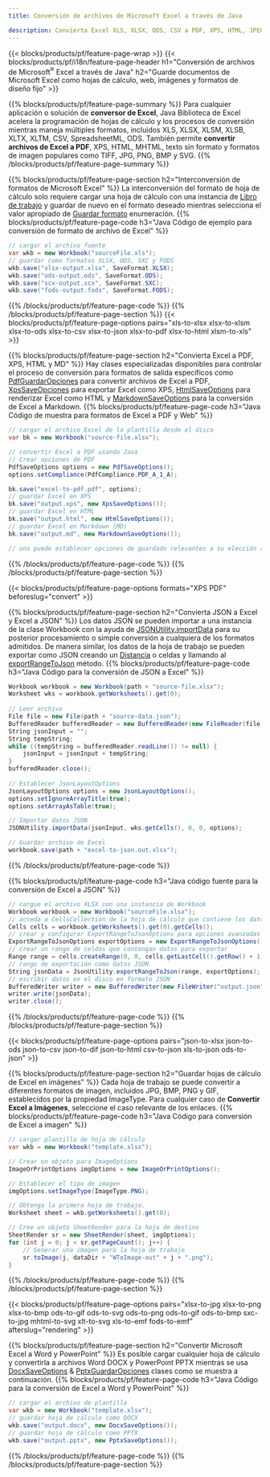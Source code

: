 ```yaml
---
title: Conversión de archivos de Microsoft Excel a través de Java 

description: Convierta Excel XLS, XLSX, ODS, CSV a PDF, XPS, HTML, JPEG, HTML y muchos otros formatos populares con solo unas pocas líneas de código Java.
---
```

{{< blocks/products/pf/feature-page-wrap >}}
{{< blocks/products/pf/i18n/feature-page-header h1="Conversión de archivos de Microsoft<sup>&reg;</sup> Excel a través de Java" h2="Guarde documentos de Microsoft Excel como hojas de cálculo, web, imágenes y formatos de diseño fijo" >}}

{{% blocks/products/pf/feature-page-summary %}}
Para cualquier aplicación o solución de **conversor de Excel**, Java Biblioteca de Excel acelera la programación de hojas de cálculo y los procesos de conversión mientras maneja múltiples formatos, incluidos XLS, XLSX, XLSM, XLSB, XLTX, XLTM, CSV, SpreadsheetML, ODS. También permite **convertir archivos de Excel a PDF**, XPS, HTML, MHTML, texto sin formato y formatos de imagen populares como TIFF, JPG, PNG, BMP y SVG.
{{% /blocks/products/pf/feature-page-summary %}}

{{% blocks/products/pf/feature-page-section h2="Interconversión de formatos de Microsoft Excel" %}}
La interconversión del formato de hoja de cálculo solo requiere cargar una hoja de cálculo con una instancia de [Libro de trabajo](https://reference.aspose.com/cells/java/com.aspose.cells/Workbook) y guardar de nuevo en el formato deseado mientras selecciona el valor apropiado de [Guardar formato](https://reference.aspose.com/cells/java/com.aspose.cells/SaveFormat) enumeración.
{{% blocks/products/pf/feature-page-code h3="Java Código de ejemplo para conversión de formato de archivo de Excel" %}}

```cs
// cargar el archivo fuente
var wkb = new Workbook("sourceFile.xls");
// guardar como formatos XLSX, ODS, SXC y FODS
wkb.save("xlsx-output.xlsx", SaveFormat.XLSX);
wkb.save("ods-output.ods", SaveFormat.ODS);
wkb.save("scx-output.scx", SaveFormat.SXC);
wkb.save("fods-output.fods", SaveFormat.FODS);

```
{{% /blocks/products/pf/feature-page-code %}}
{{% /blocks/products/pf/feature-page-section %}}
{{< blocks/products/pf/feature-page-options pairs="xls-to-xlsx xlsx-to-xlsm xlsx-to-ods xlsx-to-csv xlsx-to-json xlsx-to-pdf xlsx-to-html xlsm-to-xls" >}}


{{% blocks/products/pf/feature-page-section h2="Convierta Excel a PDF, XPS, HTML y MD" %}}
Hay clases especializadas disponibles para controlar el proceso de conversión para formatos de salida específicos como [PdfGuardarOpciones](https://reference.aspose.com/cells/java/com.aspose.cells/PdfSaveOptions) para convertir archivos de Excel a PDF, [XpsSaveOpciones](https://reference.aspose.com/cells/java/com.aspose.cells/XpsSaveOptions) para exportar Excel como XPS, [HtmlSaveOptions](https://reference.aspose.com/cells/java/com.aspose.cells/HtmlSaveOptions) para renderizar Excel como HTML y [MarkdownSaveOptions](https://reference.aspose.com/cells/java/com.aspose.cells/MarkdownSaveOptions) para la conversión de Excel a Markdown. 
{{% blocks/products/pf/feature-page-code h3="Java Código de muestra para formatos de Excel a PDF y Web" %}}

```cs
// cargar el archivo Excel de la plantilla desde el disco
var bk = new Workbook("source-file.xlsx");

// convertir Excel a PDF usando Java
// Crear opciones de PDF
PdfSaveOptions options = new PdfSaveOptions();
options.setCompliance(PdfCompliance.PDF_A_1_A);

bk.save("excel-to-pdf.pdf", options);
// guardar Excel en XPS
bk.save("output.xps", new XpsSaveOptions());
// guardar Excel en HTML
bk.save("output.html", new HtmlSaveOptions());
// guardar Excel en Markdown (MD)
bk.save("output.md", new MarkdownSaveOptions());

// uno puede establecer opciones de guardado relevantes a su elección antes de guardar en el formato relevante

```
{{% /blocks/products/pf/feature-page-code %}}
{{% /blocks/products/pf/feature-page-section %}}

{{< blocks/products/pf/feature-page-options formats="XPS PDF" beforeslug="convert" >}}

{{% blocks/products/pf/feature-page-section h2="Convierta JSON a Excel y Excel a JSON" %}}
Los datos JSON se pueden importar a una instancia de la clase Workbook con la ayuda de [JSONUtility.importData](https://reference.aspose.com/cells/java/com.aspose.cells/jsonutility#importData) para su posterior procesamiento o simple conversión a cualquiera de los formatos admitidos. De manera similar, los datos de la hoja de trabajo se pueden exportar como JSON creando un [Distancia](https://reference.aspose.com/cells/java/com.aspose.cells/range) o celdas y llamando al [exportRangeToJson](https://reference.aspose.com/cells/java/com.aspose.cells/jsonutility) método.
{{% blocks/products/pf/feature-page-code h3="Java Código para la conversión de JSON a Excel" %}}
```cs
Workbook workbook = new Workbook(path + "source-file.xlsx");
Worksheet wks = workbook.getWorksheets().get(0);
		
// Leer archivo
File file = new File(path + "source-data.json");
BufferedReader bufferedReader = new BufferedReader(new FileReader(file));
String jsonInput = "";
String tempString;
while ((tempString = bufferedReader.readLine()) != null) {
	jsonInput = jsonInput + tempString; 
}
bufferedReader.close();
							
// Establecer JsonLayoutOptions
JsonLayoutOptions options = new JsonLayoutOptions();
options.setIgnoreArrayTitle(true);
options.setArrayAsTable(true);

// Importar datos JSON
JSONUtility.importData(jsonInput, wks.getCells(), 0, 0, options);

// Guardar archivo de Excel
workbook.save(path + "excel-to-json.out.xlsx");

```
{{% /blocks/products/pf/feature-page-code %}}

{{% blocks/products/pf/feature-page-code h3="Java código fuente para la conversión de Excel a JSON" %}}
```cs
// cargue el archivo XLSX con una instancia de Workbook
Workbook workbook = new Workbook("sourceFile.xlsx");
// acceda a CellsCollection de la hoja de cálculo que contiene los datos que se van a convertir
Cells cells = workbook.getWorksheets().get(0).getCells();
// crear y configurar ExportRangeToJsonOptions para opciones avanzadas
ExportRangeToJsonOptions exportOptions = new ExportRangeToJsonOptions();
// crear un rango de celdas que contengan datos para exportar
Range range = cells.createRange(0, 0, cells.getLastCell().getRow() + 1, cells.getLastCell().getColumn() + 1);
// rango de exportación como datos JSON
String jsonData = JsonUtility.exportRangeToJson(range, exportOptions);
// escribir datos en el disco en formato JSON
BufferedWriter writer = new BufferedWriter(new FileWriter("output.json"));
writer.write(jsonData);
writer.close();    

```
{{% /blocks/products/pf/feature-page-code %}}
{{% /blocks/products/pf/feature-page-section %}}

{{< blocks/products/pf/feature-page-options pairs="json-to-xlsx json-to-ods json-to-csv json-to-dif json-to-html csv-to-json xls-to-json ods-to-json" >}}

{{% blocks/products/pf/feature-page-section h2="Guardar hojas de cálculo de Excel en imágenes" %}}
Cada hoja de trabajo se puede convertir a diferentes formatos de imagen, incluidos JPG, BMP, PNG y GIF, establecidos por la propiedad ImageType. Para cualquier caso de **Convertir Excel a Imágenes**, seleccione el caso relevante de los enlaces.
{{% blocks/products/pf/feature-page-code h3="Java Código para conversión de Excel a imagen" %}}
```cs
// cargar plantilla de hoja de cálculo
var wkb = new Workbook("template.xlsx");

// Crear un objeto para ImageOptions
ImageOrPrintOptions imgOptions = new ImageOrPrintOptions();

// Establecer el tipo de imagen
imgOptions.setImageType(ImageType.PNG);

// Obtenga la primera hoja de trabajo.
Worksheet sheet = wkb.getWorksheets().get(0);

// Cree un objeto SheetRender para la hoja de destino
SheetRender sr = new SheetRender(sheet, imgOptions);
for (int j = 0; j < sr.getPageCount(); j++) {
	// Generar una imagen para la hoja de trabajo
	sr.toImage(j, dataDir + "WToImage-out" + j + ".png");
}

```
{{% /blocks/products/pf/feature-page-code %}}
{{% /blocks/products/pf/feature-page-section %}}

{{< blocks/products/pf/feature-page-options pairs="xlsx-to-jpg xlsx-to-png xlsx-to-bmp ods-to-gif ods-to-svg ods-to-png ods-to-gif ods-to-bmp sxc-to-jpg mhtml-to-svg xlt-to-svg xls-to-emf fods-to-emf" afterslug="rendering" >}}

{{% blocks/products/pf/feature-page-section h2="Convertir Microsoft Excel a Word y PowerPoint" %}}
Es posible cargar cualquier hoja de cálculo y convertirla a archivos Word DOCX y PowerPoint PPTX mientras se usa [DocxSaveOptions](https://reference.aspose.com/cells/java/com.aspose.cells/DocxSaveOptions) & [PptxGuardarOpciones](https://reference.aspose.com/cells/java/com.aspose.cells/PptxSaveOptions) clases como se muestra a continuación.
{{% blocks/products/pf/feature-page-code h3="Java Código para la conversión de Excel a Word y PowerPoint" %}}
```cs
// cargar el archivo de plantilla
var wkb = new Workbook("template.xlsx");
// guardar hoja de cálculo como DOCX
wkb.save("output.docx", new DocxSaveOptions());
// guardar hoja de cálculo como PPTX
wkb.save("output.pptx", new PptxSaveOptions());

```
{{% /blocks/products/pf/feature-page-code %}}
{{% /blocks/products/pf/feature-page-section %}}
